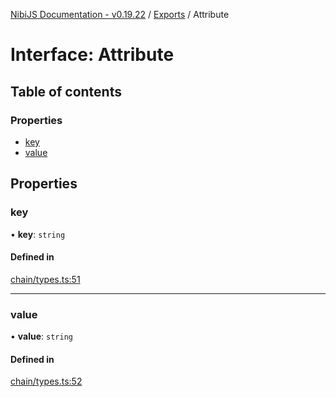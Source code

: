 [NibiJS Documentation - v0.19.22](../intro.md) / [Exports](../modules.md) / Attribute

# Interface: Attribute

## Table of contents

### Properties

- [key](Attribute.md#key)
- [value](Attribute.md#value)

## Properties

### key

• **key**: `string`

#### Defined in

[chain/types.ts:51](https://github.com/NibiruChain/ts-sdk/blob/e2c1f26/packages/nibijs/src/chain/types.ts#L51)

___

### value

• **value**: `string`

#### Defined in

[chain/types.ts:52](https://github.com/NibiruChain/ts-sdk/blob/e2c1f26/packages/nibijs/src/chain/types.ts#L52)
